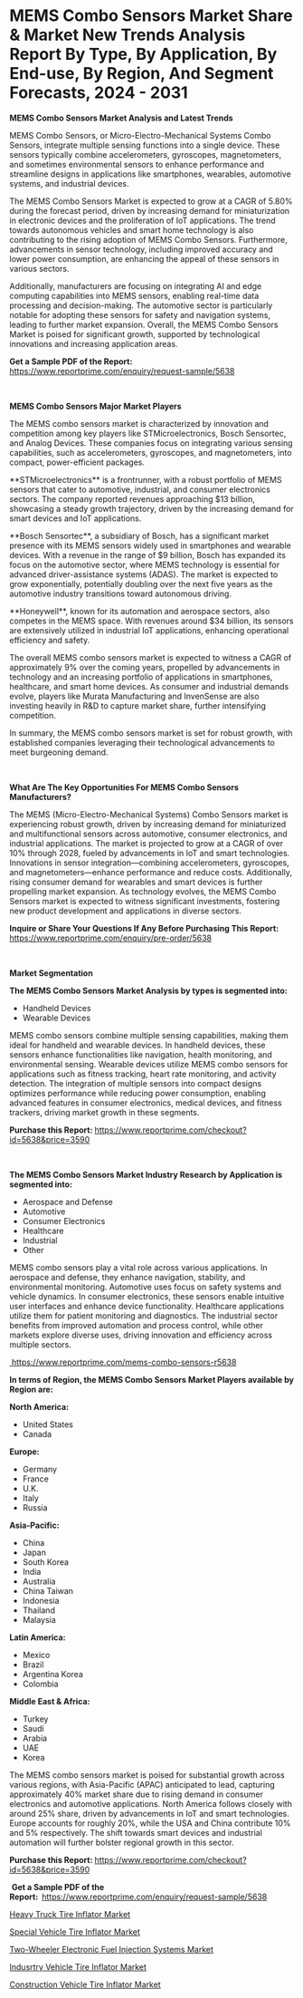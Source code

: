 <p><h1>MEMS Combo Sensors Market Share & Market New Trends Analysis Report By Type, By Application, By End-use, By Region, And Segment Forecasts, 2024 - 2031</h1></p><p><strong>MEMS Combo Sensors Market Analysis and Latest Trends</strong></p>
<p><p>MEMS Combo Sensors, or Micro-Electro-Mechanical Systems Combo Sensors, integrate multiple sensing functions into a single device. These sensors typically combine accelerometers, gyroscopes, magnetometers, and sometimes environmental sensors to enhance performance and streamline designs in applications like smartphones, wearables, automotive systems, and industrial devices. </p><p>The MEMS Combo Sensors Market is expected to grow at a CAGR of 5.80% during the forecast period, driven by increasing demand for miniaturization in electronic devices and the proliferation of IoT applications. The trend towards autonomous vehicles and smart home technology is also contributing to the rising adoption of MEMS Combo Sensors. Furthermore, advancements in sensor technology, including improved accuracy and lower power consumption, are enhancing the appeal of these sensors in various sectors. </p><p>Additionally, manufacturers are focusing on integrating AI and edge computing capabilities into MEMS sensors, enabling real-time data processing and decision-making. The automotive sector is particularly notable for adopting these sensors for safety and navigation systems, leading to further market expansion. Overall, the MEMS Combo Sensors Market is poised for significant growth, supported by technological innovations and increasing application areas.</p></p>
<p><strong>Get a Sample PDF of the Report:&nbsp;</strong> <a href="https://www.reportprime.com/enquiry/request-sample/5638?utm_campaign=1735&utm_medium=2&utm_source=Github&utm_content=ia&utm_term=28102024&utm_id=mems-combo-sensors">https://www.reportprime.com/enquiry/request-sample/5638</a></p>
<p>&nbsp;</p>
<p><strong>MEMS Combo Sensors Major Market Players</strong></p>
<p><p>The MEMS combo sensors market is characterized by innovation and competition among key players like STMicroelectronics, Bosch Sensortec, and Analog Devices. These companies focus on integrating various sensing capabilities, such as accelerometers, gyroscopes, and magnetometers, into compact, power-efficient packages.</p><p>**STMicroelectronics** is a frontrunner, with a robust portfolio of MEMS sensors that cater to automotive, industrial, and consumer electronics sectors. The company reported revenues approaching $13 billion, showcasing a steady growth trajectory, driven by the increasing demand for smart devices and IoT applications. </p><p>**Bosch Sensortec**, a subsidiary of Bosch, has a significant market presence with its MEMS sensors widely used in smartphones and wearable devices. With a revenue in the range of $9 billion, Bosch has expanded its focus on the automotive sector, where MEMS technology is essential for advanced driver-assistance systems (ADAS). The market is expected to grow exponentially, potentially doubling over the next five years as the automotive industry transitions toward autonomous driving.</p><p>**Honeywell**, known for its automation and aerospace sectors, also competes in the MEMS space. With revenues around $34 billion, its sensors are extensively utilized in industrial IoT applications, enhancing operational efficiency and safety.</p><p>The overall MEMS combo sensors market is expected to witness a CAGR of approximately 9% over the coming years, propelled by advancements in technology and an increasing portfolio of applications in smartphones, healthcare, and smart home devices. As consumer and industrial demands evolve, players like Murata Manufacturing and InvenSense are also investing heavily in R&D to capture market share, further intensifying competition. </p><p>In summary, the MEMS combo sensors market is set for robust growth, with established companies leveraging their technological advancements to meet burgeoning demand.</p></p>
<p>&nbsp;</p>
<p><strong>What Are The Key Opportunities For MEMS Combo Sensors Manufacturers?</strong></p>
<p><p>The MEMS (Micro-Electro-Mechanical Systems) Combo Sensors market is experiencing robust growth, driven by increasing demand for miniaturized and multifunctional sensors across automotive, consumer electronics, and industrial applications. The market is projected to grow at a CAGR of over 10% through 2028, fueled by advancements in IoT and smart technologies. Innovations in sensor integration—combining accelerometers, gyroscopes, and magnetometers—enhance performance and reduce costs. Additionally, rising consumer demand for wearables and smart devices is further propelling market expansion. As technology evolves, the MEMS Combo Sensors market is expected to witness significant investments, fostering new product development and applications in diverse sectors.</p></p>
<p><strong>Inquire or Share Your Questions If Any Before Purchasing This Report:</strong> <a href="https://www.reportprime.com/enquiry/pre-order/5638?utm_campaign=1735&utm_medium=2&utm_source=Github&utm_content=ia&utm_term=28102024&utm_id=mems-combo-sensors">https://www.reportprime.com/enquiry/pre-order/5638</a></p>
<p>&nbsp;</p>
<p><strong>Market Segmentation</strong></p>
<p><strong>The MEMS Combo Sensors Market Analysis by types is segmented into:</strong></p>
<p><ul><li>Handheld Devices</li><li>Wearable Devices</li></ul></p>
<p><p>MEMS combo sensors combine multiple sensing capabilities, making them ideal for handheld and wearable devices. In handheld devices, these sensors enhance functionalities like navigation, health monitoring, and environmental sensing. Wearable devices utilize MEMS combo sensors for applications such as fitness tracking, heart rate monitoring, and activity detection. The integration of multiple sensors into compact designs optimizes performance while reducing power consumption, enabling advanced features in consumer electronics, medical devices, and fitness trackers, driving market growth in these segments.</p></p>
<p><strong>Purchase this Report:&nbsp;</strong><a href="https://www.reportprime.com/checkout?id=5638&price=3590&utm_campaign=1735&utm_medium=2&utm_source=Github&utm_content=ia&utm_term=28102024&utm_id=mems-combo-sensors">https://www.reportprime.com/checkout?id=5638&price=3590</a></p>
<p>&nbsp;</p>
<p><strong>The MEMS Combo Sensors Market Industry Research by Application is segmented into:</strong></p>
<p><ul><li>Aerospace and Defense</li><li>Automotive</li><li>Consumer Electronics</li><li>Healthcare</li><li>Industrial</li><li>Other</li></ul></p>
<p><p>MEMS combo sensors play a vital role across various applications. In aerospace and defense, they enhance navigation, stability, and environmental monitoring. Automotive uses focus on safety systems and vehicle dynamics. In consumer electronics, these sensors enable intuitive user interfaces and enhance device functionality. Healthcare applications utilize them for patient monitoring and diagnostics. The industrial sector benefits from improved automation and process control, while other markets explore diverse uses, driving innovation and efficiency across multiple sectors.</p></p>
<p><a href="https://www.reportprime.com/mems-combo-sensors-r5638?utm_campaign=1735&utm_medium=2&utm_source=Github&utm_content=ia&utm_term=28102024&utm_id=mems-combo-sensors">&nbsp;https://www.reportprime.com/mems-combo-sensors-r5638</a></p>
<p><strong>In terms of Region, the MEMS Combo Sensors Market Players available by Region are:</strong></p>
<p>
    <p> <strong> North America: </strong>
        <ul>
            <li>United States</li>
            <li>Canada</li>
        </ul>
        </p> 
    <p> <strong> Europe: </strong>
        <ul>
            <li>Germany</li>
            <li>France</li>
            <li>U.K.</li>
            <li>Italy</li>
            <li>Russia</li>
        </ul>
        </p> 
    <p> <strong> Asia-Pacific: </strong>
        <ul>
            <li>China</li>
            <li>Japan</li>
            <li>South Korea</li>
            <li>India</li>
            <li>Australia</li>
            <li>China Taiwan</li>
            <li>Indonesia</li>
            <li>Thailand</li>
            <li>Malaysia</li>
        </ul>
        </p> 
    <p> <strong> Latin America: </strong>
        <ul>
            <li>Mexico</li>
            <li>Brazil</li>
            <li>Argentina Korea</li>
            <li>Colombia</li>
        </ul>
        </p> 
    <p> <strong> Middle East & Africa: </strong>
        <ul>
            <li>Turkey</li>
            <li>Saudi</li>
            <li>Arabia</li>
            <li>UAE</li>
            <li>Korea</li>
        </ul>
    </p>
    </p>
<p><p>The MEMS combo sensors market is poised for substantial growth across various regions, with Asia-Pacific (APAC) anticipated to lead, capturing approximately 40% market share due to rising demand in consumer electronics and automotive applications. North America follows closely with around 25% share, driven by advancements in IoT and smart technologies. Europe accounts for roughly 20%, while the USA and China contribute 10% and 5% respectively. The shift towards smart devices and industrial automation will further bolster regional growth in this sector.</p></p>
<p><strong>Purchase this Report: </strong><a href="https://www.reportprime.com/checkout?id=5638&price=3590&utm_campaign=1735&utm_medium=2&utm_source=Github&utm_content=ia&utm_term=28102024&utm_id=mems-combo-sensors">https://www.reportprime.com/checkout?id=5638&price=3590</a></p>
<p>&nbsp;<strong>Get a Sample PDF of the Report:&nbsp;&nbsp;</strong><a href="https://www.reportprime.com/enquiry/request-sample/5638?utm_campaign=1735&utm_medium=2&utm_source=Github&utm_content=ia&utm_term=28102024&utm_id=mems-combo-sensors">https://www.reportprime.com/enquiry/request-sample/5638</a></p>
<p><strong></strong></p>
<p><p><a href="https://www.linkedin.com/pulse/comprehensive-heavy-truck-tire-inflator-market-report-segmentation-vm6ff?utm_campaign=1735&utm_medium=2&utm_source=Github&utm_content=ia&utm_term=28102024&utm_id=mems-combo-sensors">Heavy Truck Tire Inflator Market</a></p><p><a href="https://www.linkedin.com/pulse/future-ready-strategic-insights-global-special-vehicle-tire-adfbf?utm_campaign=1735&utm_medium=2&utm_source=Github&utm_content=ia&utm_term=28102024&utm_id=mems-combo-sensors">Special Vehicle Tire Inflator Market</a></p><p><a href="https://www.linkedin.com/pulse/investing-two-wheeler-electronic-fuel-injection-systems-market-5po5f?utm_campaign=1735&utm_medium=2&utm_source=Github&utm_content=ia&utm_term=28102024&utm_id=mems-combo-sensors">Two-Wheeler Electronic Fuel Injection Systems Market</a></p><p><a href="https://www.linkedin.com/pulse/booming-indusrtry-vehicle-tire-inflator-market-sector-analysis-egsaf?utm_campaign=1735&utm_medium=2&utm_source=Github&utm_content=ia&utm_term=28102024&utm_id=mems-combo-sensors">Indusrtry Vehicle Tire Inflator Market</a></p><p><a href="https://www.linkedin.com/pulse/consumer-behavior-shifts-construction-vehicle-tire-inflator-kjfrf?utm_campaign=1735&utm_medium=2&utm_source=Github&utm_content=ia&utm_term=28102024&utm_id=mems-combo-sensors">Construction Vehicle Tire Inflator Market</a></p></p>